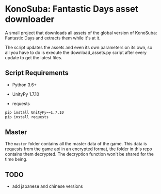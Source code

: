 # 	KonoSuba: Fantastic Days asset downloader

A small project that downloads all assets of the global version of KonoSuba: Fantastic Days and extracts them while it's at it.

The script updates the assets and even its own parameters on its own,
so all you have to do is execute the download_assets.py script after every update to get the latest files.

## Script Requirements

- Python 3.6+

- UnityPy 1.7.10
- requests

```cmd
pip install UnityPy==1.7.10
pip install requests
```

## Master

The ``master`` folder contains all the master data of the game.
This data is requests from the game api in an encrypted format, the folder in this repo contains them decrypted.
The decryption function won't be shared for the time being.

## TODO

- add japanese and chinese versions